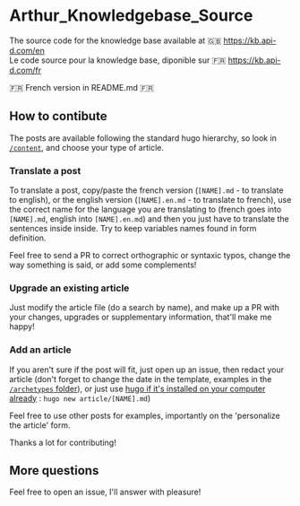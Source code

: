 # Arthur_Knowledgebase_Source
The source code for the knowledge base available at 🇬🇧 https://kb.api-d.com/en  
Le code source pour la knowledge base, diponible sur 🇫🇷 https://kb.api-d.com/fr

🇫🇷 French version in README.md 🇫🇷

## How to contibute

The posts are available following the standard hugo hierarchy, so look in [`/content`](https://github.com/paris-ci/Arthur_Knowledgebase_Source/tree/master/content), and choose your type of article.

### Translate a post

To translate a post, copy/paste the french version (`[NAME].md` - to translate to english), or the english version (`[NAME].en.md` - to translate to french), use the correct name for the language you are translating to (french goes into `[NAME].md`, english into `[NAME].en.md`) and then you just have to translate the sentences inside inside. Try to keep variables names found in form definition.

Feel free to send a PR to correct orthographic or syntaxic typos, change the way something is said, or add some complements!

### Upgrade an existing article

Just modify the article file (do a search by name), and make up a PR with your changes, upgrades or supplementary information, that'll make me happy!

### Add an article

If you aren't sure if the post will fit, just open up an issue, then redact your article (don't forget to change the date in the template, examples in the [`/archetypes` folder](https://github.com/paris-ci/Arthur_Knowledgebase_Source/tree/master/archetypes)), or just use [hugo if it's installed on your computer already](https://gohugo.io/getting-started/quick-start/#step-1-install-hugo) : `hugo new article/[NAME].md`)

Feel free to use other posts for examples, importantly on the 'personalize the article' form.

Thanks a lot for contributing!

## More questions

Feel free to open an issue, I'll answer with pleasure!